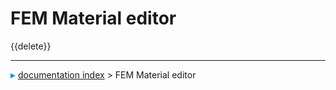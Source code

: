 # FEM Material editor
{{delete}}



---
![](images/Right_arrow.png) [documentation index](../README.md) > FEM Material editor
